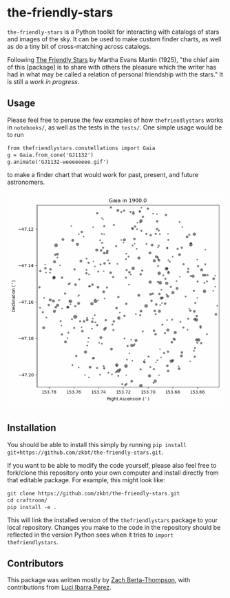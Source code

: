 # the-friendly-stars
`the-friendly-stars` is a Python toolkit for interacting with catalogs of stars and images of the sky. It can be used to make custom finder charts, as well as do a tiny bit of cross-matching across catalogs.

Following [The Friendly Stars](https://play.google.com/books/reader?id=xa8RAAAAYAAJ&printsec=frontcover&output=reader&hl=en&pg=GBS.PP1) by Martha Evans Martin (1925), "the chief aim of this [package] is to share with others the pleasure which the writer has had in what may be called a relation of personal friendship with the stars." It is still a *work in progress*.

## Usage

Please feel free to peruse the few examples of how `thefriendlystars` works in `notebooks/`, as well as the tests in the `tests/`. One simple usage would be to run
```
from thefriendlystars.constellations import Gaia
g = Gaia.from_cone('GJ1132')
g.animate('GJ1132-weeeeeeee.gif')
```
to make a finder chart that would work for past, present, and future astronomers.

![example finder chart of GJ1132](images/GJ1132-weeeeeeee.gif)


## Installation
You should be able to install this simply by running `pip install git+https://github.com/zkbt/the-friendly-stars.git`.

If you want to be able to modify the code yourself, please also feel free to fork/clone this repository onto your own computer and install directly from that editable package. For example, this might look like:
```
git clone https://github.com/zkbt/the-friendly-stars.git
cd craftroom/
pip install -e .
```
This will link the installed version of the `thefriendlystars` package to your local repository. Changes you make to the code in the repository should be reflected in the version Python sees when it tries to `import thefriendlystars`.

## Contributors

This package was written mostly by [Zach Berta-Thompson](https://github.com/zkbt), with contributions from [Luci Ibarra Perez](https://github.com/luib0557).
